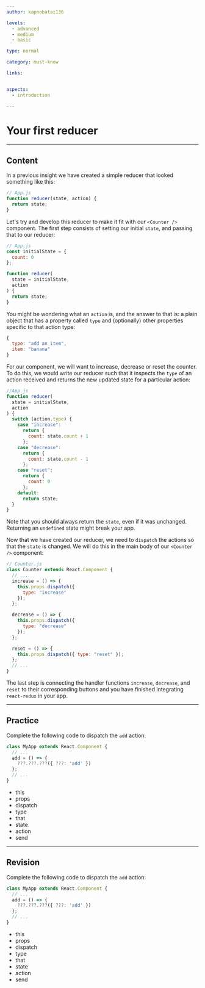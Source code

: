 ```yaml
---
author: kapnobatai136

levels:
  - advanced
  - medium
  - basic

type: normal

category: must-know

links:


aspects:
  - introduction

---
```

# Your first reducer

---
## Content

In a previous insight we have created a simple reducer that looked something like this:

```jsx
// App.js
function reducer(state, action) {
  return state;
}
```

Let's try and develop this reducer to make it fit with our `<Counter />` component. The first step consists of setting our initial `state`, and passing that to our reducer:

```jsx
// App.js
const initialState = {
  count: 0
};

function reducer(
  state = initialState,
  action
) {
  return state;
}
```

You might be wondering what an `action` is, and the answer to that is: a plain object that has a property called `type` and (optionally) other properties specific to that action type:

```jsx
{
  type: "add an item",
  item: "banana"
}
```

For our component, we will want to increase, decrease or reset the counter. To do this, we would write our reducer such that it inspects the `type` of an action received and returns the new updated state for a particular action:

```jsx
//App.js
function reducer(
  state = initialState,
  action
) {
  switch (action.type) {
    case "increase":
      return {
        count: state.count + 1
      };
    case "decrease":
      return {
        count: state.count - 1
      };
    case "reset":
      return {
        count: 0
      };
    default:
      return state;
  }
}
```

Note that you should always return the `state`, even if it was unchanged. Returning an `undefined` state might break your app.

Now that we have created our reducer, we need to `dispatch` the actions so that the `state` is changed. We will do this in the main body of our `<Counter />` component:

```jsx
// Counter.js
class Counter extends React.Component {
  // ...
  increase = () => {
    this.props.dispatch({
      type: "increase"
    });
  };

  decrease = () => {
    this.props.dispatch({
      type: "decrease"
    });
  };

  reset = () => {
    this.props.dispatch({ type: "reset" });
  };
  // ...
}
```

The last step is connecting the handler functions `increase`, `decrease`, and `reset` to their corresponding buttons and you have finished integrating `react-redux` in your app.


---
## Practice

Complete the following code to dispatch the `add` action:

```jsx
class MyApp extends React.Component {
  // ...
  add = () => {
    ???.???.???({ ???: 'add' })
  };
  // ...
}
```

* this
* props
* dispatch
* type
* that
* state
* action
* send

---
## Revision

Complete the following code to dispatch the `add` action:

```jsx
class MyApp extends React.Component {
  // ...
  add = () => {
    ???.???.???({ ???: 'add' })
  };
  // ...
}
```

* this
* props
* dispatch
* type
* that
* state
* action
* send
